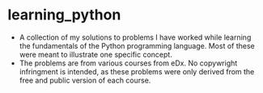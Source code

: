 # learning_python
* A collection of my solutions to problems I have worked while learning the fundamentals of the Python programming language. Most of these were meant to illustrate one specific
concept.
* The problems are from various courses from eDx. No copywright infringment is intended, as these problems were only derived from the free and public version of each course.

